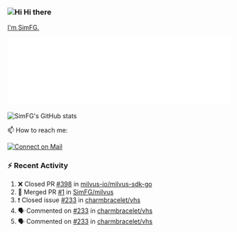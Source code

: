 ### <img src='https://qpluspicture.oss-cn-beijing.aliyuncs.com/6LjjQA/Hi.gif' alt='Hi' width="24"/> Hi there

[I'm SimFG.](https://simfg.github.io/)

![Metrics 👋](/metrics.plugin.followup.user.svg)

![SimFG's GitHub stats](https://github-readme-stats.vercel.app/api?username=SimFG&show_icons=true&theme=radical&count_private=true)

📫 How to reach me:

[![Connect on Mail](https://img.shields.io/badge/Ask%20me-anything-1abc9c.svg)](mailto:1142838399@qq.com)

### :zap: Recent Activity

<!--START_SECTION:activity-->
1. ❌ Closed PR [#398](https://github.com/milvus-io/milvus-sdk-go/pull/398) in [milvus-io/milvus-sdk-go](https://github.com/milvus-io/milvus-sdk-go)
2. 🎉 Merged PR [#1](https://github.com/SimFG/milvus/pull/1) in [SimFG/milvus](https://github.com/SimFG/milvus)
3. ❗️ Closed issue [#233](https://github.com/charmbracelet/vhs/issues/233) in [charmbracelet/vhs](https://github.com/charmbracelet/vhs)
4. 🗣 Commented on [#233](https://github.com/charmbracelet/vhs/issues/233) in [charmbracelet/vhs](https://github.com/charmbracelet/vhs)
5. 🗣 Commented on [#233](https://github.com/charmbracelet/vhs/issues/233) in [charmbracelet/vhs](https://github.com/charmbracelet/vhs)
<!--END_SECTION:activity-->

